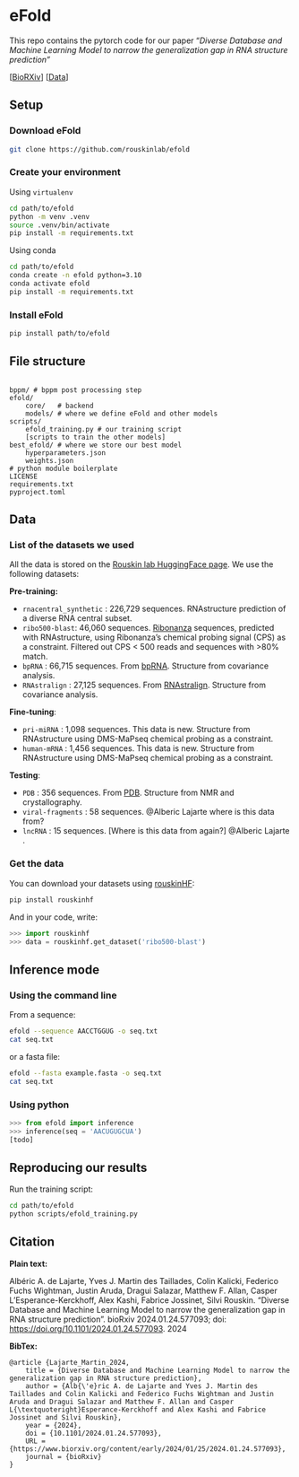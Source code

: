 # eFold

This repo contains the pytorch code for our paper “*Diverse Database and Machine Learning Model to narrow the generalization gap in RNA structure prediction”* 

[[BioRXiv](https://www.biorxiv.org/content/10.1101/2024.01.24.577093v1.full)] [[Data](https://huggingface.co/rouskinlab)]

## Setup

### Download eFold

```bash
git clone https://github.com/rouskinlab/efold
```

### Create your environment

Using `virtualenv`

```bash
cd path/to/efold
python -m venv .venv
source .venv/bin/activate
pip install -m requirements.txt
```

Using conda

```bash
cd path/to/efold
conda create -n efold python=3.10
conda activate efold
pip install -m requirements.txt
```

### Install eFold

```bash
pip install path/to/efold
```

## File structure

```

bppm/ # bppm post processing step
efold/
    core/   # backend 
    models/ # where we define eFold and other models
scripts/
    efold_training.py # our training script
    [scripts to train the other models]
best_efold/ # where we store our best model
    hyperparameters.json 
    weights.json
# python module boilerplate
LICENSE
requirements.txt
pyproject.toml
```

## Data

### List of the datasets we used

All the data is stored on the [Rouskin lab HuggingFace page](https://huggingface.co/rouskinlab). We use the following datasets:

**Pre-training:**

- `rnacentral_synthetic` : 226,729 sequences. RNAstructure prediction of a diverse RNA central subset.
- `ribo500-blast`: 46,060 sequences. [Ribonanza](https://www.kaggle.com/competitions/stanford-ribonanza-rna-folding/discussion/460121) sequences, predicted with RNAstructure, using Ribonanza’s chemical probing signal (CPS) as a constraint. Filtered out CPS < 500 reads and sequences with >80% match.
- `bpRNA` : 66,715 sequences. From [bpRNA](https://bprna.cgrb.oregonstate.edu/). Structure from covariance analysis.
- `RNAstralign` : 27,125 sequences. From [RNAstralign](https://bmcbioinformatics.biomedcentral.com/articles/10.1186/s12859-021-04540-7). Structure from covariance analysis.

**Fine-tuning**:

- `pri-miRNA` : 1,098 sequences. This data is new. Structure from RNAstructure using DMS-MaPseq chemical probing as a constraint.
- `human-mRNA` : 1,456 sequences. This data is new. Structure from RNAstructure using DMS-MaPseq chemical probing as a constraint.

**Testing**:

- `PDB` : 356 sequences. From [PDB](https://www.rcsb.org/stats/growth/growth-rna). Structure from NMR and crystallography.
- `viral-fragments` : 58 sequences. @Alberic Lajarte where is this data from?
- `lncRNA` : 15 sequences. [Where is this data from again?] @Alberic Lajarte .

### Get the data

You can download your datasets using [rouskinHF](https://github.com/rouskinlab/rouskinhf):

```bash
pip install rouskinhf
```

And in your code, write:

```python
>>> import rouskinhf
>>> data = rouskinhf.get_dataset('ribo500-blast')
```

## Inference mode

### Using the command line

From a sequence:

```bash
efold --sequence AACCTGGUG -o seq.txt
cat seq.txt
```

or a fasta file:

```bash
efold --fasta example.fasta -o seq.txt
cat seq.txt
```

### Using python

```python
>>> from efold import inference
>>> inference(seq = 'AACUGUGCUA')
[todo]
```

## Reproducing our results

Run the training script:

```bash
cd path/to/efold
python scripts/efold_training.py
```

## Citation

**Plain text:**

Albéric A. de Lajarte, Yves J. Martin des Taillades, Colin Kalicki, Federico Fuchs Wightman, Justin Aruda, Dragui Salazar, Matthew F. Allan, Casper L’Esperance-Kerckhoff, Alex Kashi, Fabrice Jossinet, Silvi Rouskin. “Diverse Database and Machine Learning Model to narrow the generalization gap in RNA structure prediction”. bioRxiv 2024.01.24.577093; doi: https://doi.org/10.1101/2024.01.24.577093. 2024

**BibTex:**

```
@article {Lajarte_Martin_2024,
	title = {Diverse Database and Machine Learning Model to narrow the generalization gap in RNA structure prediction},
	author = {Alb{\'e}ric A. de Lajarte and Yves J. Martin des Taillades and Colin Kalicki and Federico Fuchs Wightman and Justin Aruda and Dragui Salazar and Matthew F. Allan and Casper L{\textquoteright}Esperance-Kerckhoff and Alex Kashi and Fabrice Jossinet and Silvi Rouskin},
	year = {2024},
	doi = {10.1101/2024.01.24.577093},
	URL = {https://www.biorxiv.org/content/early/2024/01/25/2024.01.24.577093},
	journal = {bioRxiv}
}

```
